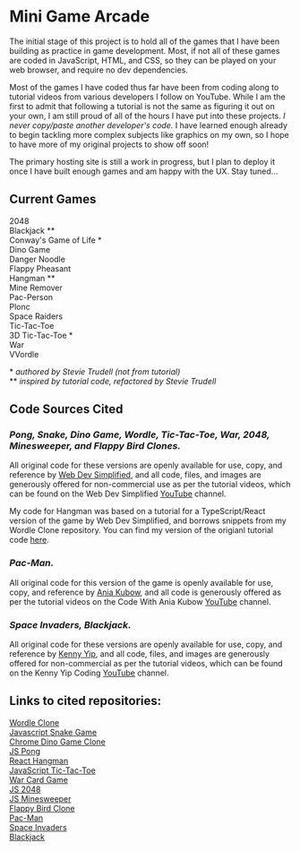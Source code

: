 # Mini Game Arcade

The initial stage of this project is to hold all of the games that I have been building as practice in game development. Most, if not all of these games are coded in JavaScript, HTML, and CSS, so they can be played on your web browser, and require no dev dependencies.

Most of the games I have coded thus far have been from coding along to tutorial videos from various developers I follow on YouTube. While I am the first to admit that following a tutorial is not the same as figuring it out on your own, I am still proud of all of the hours I have put into these projects. _I never copy/paste another developer's code._ I have learned enough already to begin tackling more complex subjects like graphics on my own, so I hope to have more of my original projects to show off soon!

The primary hosting site is still a work in progress, but I plan to deploy it once I have built enough games and am happy with the UX. Stay tuned...

## Current Games

2048\
Blackjack \*\*\
Conway's Game of Life \*\
Dino Game\
Danger Noodle\
Flappy Pheasant\
Hangman \*\*\
Mine Remover\
Pac-Person\
Plonc\
Space Raiders\
Tic-Tac-Toe\
3D Tic-Tac-Toe \*\
War\
VVordle

\* _authored by Stevie Trudell (not from tutorial)_\
\*\* _inspired by tutorial code, refactored by Stevie Trudell_

## Code Sources Cited

### _Pong, Snake, Dino Game, Wordle, Tic-Tac-Toe, War, 2048, Minesweeper, and Flappy Bird Clones._

All original code for these versions are openly available for use, copy, and reference by [Web Dev Simplified](https://github.com/WebDevSimplified), and all code, files, and images are generously offered for non-commercial use as per the tutorial videos, which can be found on the Web Dev Simplified [YouTube](https://www.youtube.com/@WebDevSimplified) channel.

My code for Hangman was based on a tutorial for a TypeScript/React version of the game by Web Dev Simplified, and borrows snippets from my Wordle Clone repository. You can find my version of the origianl tutorial code [here](https://github.com/strudelAndCoffee/react-ts-guess-the-word).

### _Pac-Man._

All original code for this version of the game is openly available for use, copy, and reference by [Ania Kubow](https://github.com/kubowania), and all code is generously offered as per the tutorial videos on the Code With Ania Kubow [YouTube](https://www.youtube.com/@AniaKubow) channel.

### _Space Invaders, Blackjack._

All original code for these versions are openly available for use, copy, and reference by [Kenny Yip](https://github.com/ImKennyYip), and all code, files, and images are generously offered for non-commercial as per the tutorial videos, which can be found on the Kenny Yip Coding [YouTube](https://www.youtube.com/@KennyYipCoding) channel.

## Links to cited repositories:

[Wordle Clone](https://github.com/WebDevSimplified/wordle-clone)\
[Javascript Snake Game](https://github.com/WebDevSimplified/Javascript-Snake-Game)\
[Chrome Dino Game Clone](https://github.com/WebDevSimplified/chrome-dino-game-clone)\
[JS Pong](https://github.com/WebDevSimplified/js-pong)\
[React Hangman](https://github.com/WebDevSimplified/react-hangman)\
[JavaScript Tic-Tac-Toe](https://github.com/WebDevSimplified/JavaScript-Tic-Tac-Toe)\
[War Card Game](https://github.com/WebDevSimplified/War-Card-Game)\
[JS 2048](https://github.com/WebDevSimplified/js-2048)\
[JS Minesweeper](https://github.com/WebDevSimplified/JavaScript-Simplified-Advanced-Projects/tree/main/15-minesweeper/after)\
[Flappy Bird Clone](https://github.com/WebDevSimplified/flappy-bird-clone)\
[Pac-Man](https://github.com/kubowania/pac-man)\
[Space Invaders](https://github.com/ImKennyYip/space-invaders)\
[Blackjack](https://github.com/ImKennyYip/black-jack)
